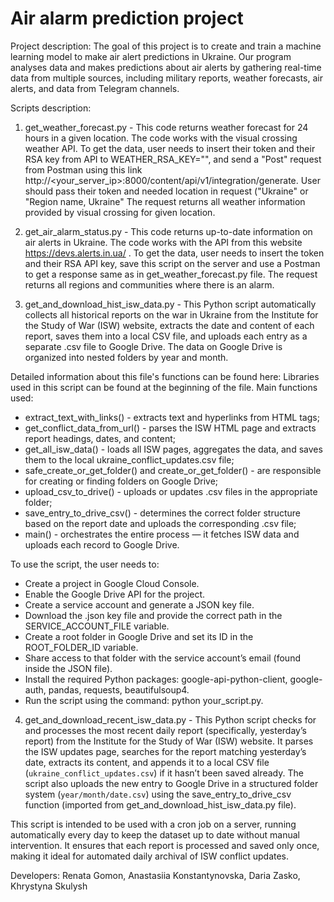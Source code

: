 # Air alarm prediction project
Project description:
The goal of this project is to create and train a machine learning model to make air alert predictions in Ukraine. Our program analyses data and makes predictions about air alerts by gathering real-time data from multiple sources, including military reports, weather forecasts, air alerts, and data from Telegram channels.


Scripts description:

1. get_weather_forecast.py - This code returns weather forecast for 24 hours in a given location. The code works with the visual crossing weather API. To get the data, user needs to insert their token and their RSA key from API to WEATHER_RSA_KEY="", and send a "Post" request from Postman using this link http://<your_server_ip>:8000/content/api/v1/integration/generate. User should pass their token and needed location in request ("Ukraine" or "Region name, Ukraine" The request returns all weather information provided by visual crossing for given location.


2. get_air_alarm_status.py - This code returns up-to-date information on air alerts in Ukraine. The code works with the API from this website https://devs.alerts.in.ua/ . To get the data, user needs to insert the token and their RSA API key, save this script on the server and use a Postman to get a response same as in get_weather_forecast.py file. The request returns all regions and communities where there is an alarm.


3. get_and_download_hist_isw_data.py - This Python script automatically collects all historical reports on the war in Ukraine from the Institute for the Study of War (ISW) website, extracts the date and content of each report, saves them into a local CSV file, and uploads each entry as a separate .csv file to Google Drive. The data on Google Drive is organized into nested folders by year and month. 

Detailed information about this file's functions can be found here:
Libraries used in this script can be found at the beginning of the file.
Main functions used:
- extract_text_with_links() - extracts text and hyperlinks from HTML tags; 
- get_conflict_data_from_url() - parses the ISW HTML page and extracts report headings, dates, and content;
- get_all_isw_data() - loads all ISW pages, aggregates the data, and saves them to the local ukraine_conflict_updates.csv file;
- safe_create_or_get_folder() and create_or_get_folder() - are responsible for creating or finding folders on Google Drive;
- upload_csv_to_drive() - uploads or updates .csv files in the appropriate folder;
- save_entry_to_drive_csv() - determines the correct folder structure based on the report date and uploads the corresponding .csv file;
- main() - orchestrates the entire process — it fetches ISW data and uploads each record to Google Drive.

To use the script, the user needs to:  
- Create a project in Google Cloud Console.
- Enable the Google Drive API for the project.
- Create a service account and generate a JSON key file.
- Download the .json key file and provide the correct path in the SERVICE_ACCOUNT_FILE variable.
- Create a root folder in Google Drive and set its ID in the ROOT_FOLDER_ID variable.
- Share access to that folder with the service account’s email (found inside the JSON file).
- Install the required Python packages: google-api-python-client, google-auth, pandas, requests, beautifulsoup4.
- Run the script using the command: python your_script.py.


4. get_and_download_recent_isw_data.py - This Python script checks for and processes the most recent daily report (specifically, yesterday’s report) from the Institute for the Study of War (ISW) website. It parses the ISW updates page, searches for the report matching yesterday’s date, extracts its content, and appends it to a local CSV file (`ukraine_conflict_updates.csv`) if it hasn’t been saved already. The script also uploads the new entry to Google Drive in a structured folder system (`year/month/date.csv`) using the save_entry_to_drive_csv function (imported from get_and_download_hist_isw_data.py file).  

This script is intended to be used with a cron job on a server, running automatically every day to keep the dataset up to date without manual intervention. It ensures that each report is processed and saved only once, making it ideal for automated daily archival of ISW conflict updates.


Developers:
Renata Gomon, Anastasiia Konstantynovska, Daria Zasko, Khrystyna Skulysh
